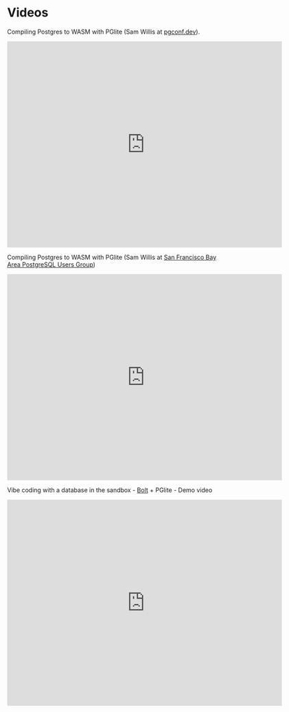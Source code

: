 # Videos

Compiling Postgres to WASM with PGlite (Sam Willis at [pgconf.dev](https://pgconf.dev)).

<iframe width="640" height="480" src="https://www.youtube.com/embed/hlWWG5WZHOA" frameborder="0" allow="autoplay; encrypted-media" allowfullscreen></iframe>

Compiling Postgres to WASM with PGlite (Sam Willis at [San Francisco Bay Area PostgreSQL Users Group](https://www.youtube.com/@sanfranciscobayareapostgre4592))

<iframe width="640" height="480" src="https://www.youtube.com/embed/cPMi1GbICmE" frameborder="0" allow="autoplay; encrypted-media" allowfullscreen></iframe>

Vibe coding with a database in the sandbox - [Bolt](https://bolt.new) + PGlite - Demo video

<iframe width="640" height="480" src="https://www.youtube.com/embed/1XI2WPbSleo" frameborder="0" allow="autoplay; encrypted-media" allowfullscreen></iframe>
